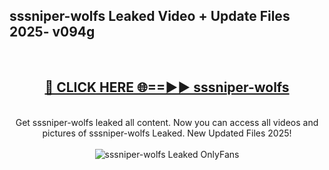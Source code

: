 <h2>sssniper-wolfs Leaked Video + Update Files 2025- v094g</h2>
<br>
<div align="center">
<h2><a href="https://libra.edu.pl?sssniper-wolfs" rel="nofollow">🔴 CLICK HERE 🌐==►► sssniper-wolfs</a></h2>
<br>
Get sssniper-wolfs leaked all content. Now you can access all videos and pictures of sssniper-wolfs Leaked. New Updated Files 2025!
<br>
<br>
<a href="https://libra.edu.pl?sssniper-wolfs" rel="nofollow" data-target="animated-image.originalLink"><img src="https://i.ibb.co.com/WyWwxjT/player-gif2.gif" alt="sssniper-wolfs Leaked OnlyFans" style="max-width: 100%; display: inline-block;" data-target="animated-image.originalImage"></a>
</div>
<br>